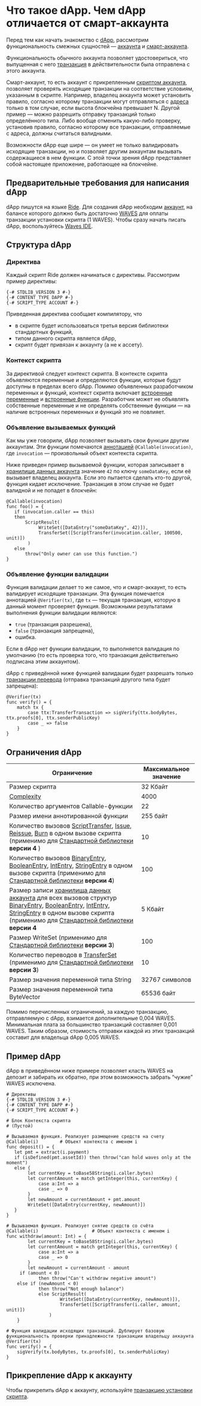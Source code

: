 # Что такое dApp. Чем dApp отличается от смарт-аккаунта

Перед тем как начать знакомство с [dApp](/blockchain/account/dapp.md), рассмотрим функциональность смежных сущностей — [аккаунта](/blockchain/account.md) и [смарт-аккаунта](/blockchain/account/smart-account.md).

Функциональность обычного аккаунта позволяет удостовериться, что выпущенная с него [транзакция](/blockchain/transaction.md) в действительности была отправлена с этого аккаунта.

Смарт-аккаунт, то есть аккаунт с прикрепленным [скриптом аккаунта](/ride/script/script-types/account-script.md), позволяет проверять исходящие транзакции на соответствие условиям, указанным в скрипте. Например, владелец аккаунта может установить правило, согласно которому транзакции могут отправляться с [адреса](/blockchain/account/address.md) только в том случае, если высота блокчейна превышает N. Другой пример — можно разрешить отправку транзакций только определённого типа. Либо вообще отменить какую-либо проверку, установив правило, согласно которому все транзакции, отправляемые с адреса, должны считаться валидными.

Возможности dApp еще шире — он умеет не только валидировать исходящие транзакции, но и позволяет другим аккаунтам вызывать содержащиеся в нем функции. С этой точки зрения dApp представляет собой настоящее приложение, работающее на блокчейне.

## Предварительные требования для написания dApp

dApp пишутся на языке [Ride](/ride/about-ride.md). Для создания dApp необходим [аккаунт](/blockchain/account.md), на балансе которого должно быть достаточно [WAVES](/blockchain/token/waves.md) для оплаты транзакции установки скрипта (1 WAVES). Чтобы сразу начать писать dApp, воспользуйтесь [Waves IDE](/smart-contracts/tools/waves-ide.md).

## Структура dApp

### Директива

Каждый скрипт Ride должен начинаться с директивы. Рассмотрим пример директивы:

```ride
{-# STDLIB_VERSION 3 #-}
{-# CONTENT_TYPE DAPP #-}
{-# SCRIPT_TYPE ACCOUNT #-}
```

Приведенная директива сообщает компилятору, что

- в скрипте будет использоваться третья версия библиотеки стандартных функций,
- типом данного скрипта является dApp,
- скрипт будет привязан к аккаунту (а не к ассету).

### Контекст скрипта

За директивой следует контекст скрипта. В контексте скрипта объявляются переменные и определяются функции, которые будут доступны в пределах всего dApp. Помимо объявленных разработчиком переменных и функций, контекст скрипта включает [встроенные переменные](/ride/variables/built-in-variables.md) и [встроенные функции](/ride/functions/built-in-functions.md). Разработчик может не объявлять собственные переменные и не определять собственные функции — на наличие встроенных переменных и функций это не повлияет.

### Объявление вызываемых функций

Как мы уже говорили, dApp позволяет вызывать свои функции другим аккаунтам. Эти функции помечаются [аннотацией](/ride/functions/annotations.md) `@Callable(invocation)`, где `invocation` — произвольный объект контекста скрипта.

Ниже приведен пример вызываемой функции, которая записывает в [хранилище данных аккаунта](/blockchain/account/account-data-storage.md) значение `42` по ключу `someDataKey`, если её вызывает владелец аккаунта. Если это пытается сделать кто-то другой, функция кидает исключение. Транзакция в этом случае не будет валидной и не попадет в блокчейн:

```ride
@Callable(invocation)
func foo() = {
   if (invocation.caller == this)
   then
       ScriptResult(
            WriteSet([DataEntry("someDataKey", 42)]),
            TransferSet([ScriptTransfer(invocation.caller, 100500, unit)])
        )
   else
       throw("Only owner can use this function.")
}
```

### Объявление функции валидации

Функция валидации делает то же самое, что и смарт-аккаунт, то есть валидирует исходящие транзакции. Эта функция помечается аннотацией `@Verifier(tx)`, где `tx` — текущая транзакция, которую в данный момент проверяет функция. Возможными результатами выполнения функции валидации являются:

- `true` (транзакция разрешена),
- `false` (транзакция запрещена),
- ошибка.

Если в dApp нет функции валидации, то выполняется валидация по умолчанию (то есть проверка того, что транзакция действительно подписана этим аккаунтом).

dApp с приведённой ниже функцией валидации будет разрешать только [транзакции перевода](/blockchain/transaction-type/transfer-transaction.md) (отправка транзакций другого типа будет запрещена):

```ride
@Verifier(tx)
func verify() = {
    match tx {
        case ttx:TransferTransaction => sigVerify(ttx.bodyBytes, ttx.proofs[0], ttx.senderPublicKey)
        case _ => false
    }
}
```

## Ограничения dApp

| Ограничение | Максимальное значение |
|---|---|
| Размер скрипта | 32 Кбайт |
| [Complexity](/ride/base-concepts/complexity.md) | 4000 |
| Количество аргументов Callable-функции | 22 |
| Размер имени аннотированной функции | 255 байт |
| Количество вызовов [ScriptTransfer](/ride/structures/common-structures/script-transfer.md), [Issue](/ride/structures/common-structures/issue.md), [Reissue](/ride/structures/common-structures/reissue.md), [Burn](/ride/structures/common-structures/burn.md) в одном вызове скрипта (применимо для [Стандартной библиотеки](/ride/script/standard-library.md) **версии 4** ) | 10 |
| Количество вызовов [BinaryEntry](/ride/structures/common-structures/binary-entry.md), [BooleanEntry](/ride/structures/common-structures/boolean-entry.md), [IntEntry](/ride/structures/common-structures/int-entry.md), [StringEntry](/ride/structures/common-structures/string-entry.md) в одном вызове скрипта (применимо для [Стандартной библиотеки](/ride/script/standard-library.md) **версии 4**) | 100 |
| Размер записи [хранилища данных аккаунта](/blockchain/account/account-data-storage.md) для всех вызовов структур [BinaryEntry](/ride/structures/common-structures/binary-entry.md), [BooleanEntry](/ride/structures/common-structures/boolean-entry.md), [IntEntry](/ride/structures/common-structures/int-entry.md), [StringEntry](/ride/structures/common-structures/string-entry.md) в одном вызове скрипта (применимо для [Стандартной библиотеки](/ride/script/standard-library.md) **версии 4** | 5 Кбайт |
| Размер WriteSet (применимо для [Стандартной библиотеки](/ride/script/standard-library.md) **версии 3**) | 100 |
| Количество переводов в [TransferSet](/ride/structures/common-structures/transfer-set.md) (применимо для [Стандартной библиотеки](/ride/script/standard-library.md) **версии 3**) | 10 |
| Размер значения переменной типа String | 32767 символов |
| Размер значения переменной типа ByteVector | 65536 байт |

Помимо перечисленных ограничений, за каждую транзакцию, отправляемую с dApp, взимается дополнительные 0,004 WAVES. Минимальная плата за большинство транзакций составляет 0,001 WAVES. Таким образом, стоимость отправки каждой из этих транзакций составит для владельца dApp 0,005 WAVES.

## Пример dApp

dApp в приведённом ниже примере позволяет класть WAVES на депозит и забирать их обратно, при этом возможность забрать “чужие” WAVES исключена.

```ride
# Директивы
{-# STDLIB_VERSION 3 #-}
{-# CONTENT_TYPE DAPP #-}
{-# SCRIPT_TYPE ACCOUNT #-}
 
# Блок Контекста скрипта
# (Пустой)
 
# Вызываемая функция. Реализует размещение средств на счету
@Callable(i)        # Объект контекста с именем i
func deposit() = {
   let pmt = extract(i.payment)
   if (isDefined(pmt.assetId)) then throw("can hold waves only at the moment")
   else {
        let currentKey = toBase58String(i.caller.bytes)
        let currentAmount = match getInteger(this, currentKey) {
            case a:Int => a
            case _ => 0
        }
        let newAmount = currentAmount + pmt.amount
        WriteSet([DataEntry(currentKey, newAmount)])
   }
}
 
# Вызываемая функция. Реализует снятие средств со счёта
@Callable(i)                    # Объект контекста с именем i
func withdraw(amount: Int) = {
        let currentKey = toBase58String(i.caller.bytes)
        let currentAmount = match getInteger(this, currentKey) {
            case a:Int => a
            case _ => 0
        }
        let newAmount = currentAmount - amount
     if (amount < 0)
            then throw("Can't withdraw negative amount")
    else if (newAmount < 0)
            then throw("Not enough balance")
            else ScriptResult(
                    WriteSet([DataEntry(currentKey, newAmount)]),
                    TransferSet([ScriptTransfer(i.caller, amount, unit)])
                )
    }
 
# Функция валидации исходящих транзакций. Дублирует базовую функциональность проверки принадлежности транзакции владельцу аккаунта
@Verifier(tx)
func verify() = {
    sigVerify(tx.bodyBytes, tx.proofs[0], tx.senderPublicKey)
}
```

## Прикрепление dApp к аккаунту

Чтобы прикрепить dApp к аккаунту, используйте [транзакцию установки скрипта](/blockchain/transaction-type/set-script-transaction.md).
